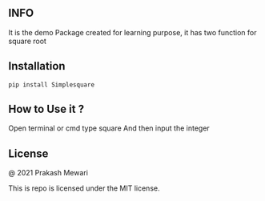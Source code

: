 ## INFO
It is the demo Package created for learning purpose, it has two 
function for square root

## Installation 
```pip install Simplesquare ```

## How to Use it ?
Open terminal or cmd type square
And then input the integer

## License

@ 2021 Prakash Mewari

This is repo is licensed under the MIT license.
